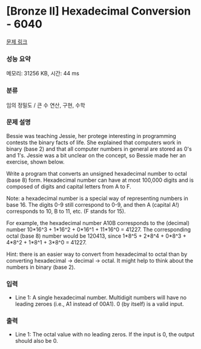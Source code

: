 # [Bronze II] Hexadecimal Conversion - 6040 

[문제 링크](https://www.acmicpc.net/problem/6040) 

### 성능 요약

메모리: 31256 KB, 시간: 44 ms

### 분류

임의 정밀도 / 큰 수 연산, 구현, 수학

### 문제 설명

<p>Bessie was teaching Jessie, her protege interesting in programming contests the binary facts of life. She explained that computers work in binary (base 2) and that all computer numbers in general are stored as 0's and 1's. Jessie was a bit unclear on the concept, so Bessie made her an exercise, shown below.</p>

<p>Write a program that converts an unsigned hexadecimal number to octal (base 8) form.  Hexadecimal number can have at most 100,000 digits and is composed of digits and capital letters from A to F.</p>

<p>Note: a hexadecimal number is a special way of representing numbers in base 16. The digits 0-9 still correspond to 0-9, and then A (capital A!) corresponds to 10, B to 11, etc. (F stands for 15).</p>

<p>For example, the hexadecimal number A10B corresponds to the (decimal) number 10*16^3 + 1*16^2 + 0*16^1 + 11*16^0 = 41227. The corresponding octal (base 8) number would be 120413, since 1*8^5 + 2*8^4 + 0*8^3 + 4*8^2 + 1*8^1 + 3*8^0 = 41227.</p>

<p>Hint: there is an easier way to convert from hexadecimal to octal than by converting hexadecimal -> decimal -> octal. It might help to think about the numbers in binary (base 2).</p>

### 입력 

 <ul>
	<li>Line 1: A single hexadecimal number. Multidigit numbers will have no leading zeroes (i.e., A1 instead of 00A1). 0 (by itself) is a valid input.</li>
</ul>

<p> </p>

### 출력 

 <ul>
	<li>Line 1: The octal value with no leading zeros.  If the input is 0, the output should also be 0.</li>
</ul>

<p> </p>

